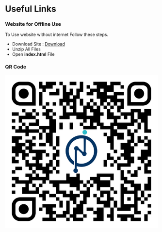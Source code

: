 # Useful Links

### Website for Offline Use

To Use website without internet Follow these steps.

- Download Site : [Download](https://github.com/NodesAutomations/staad-grillageaddin/archive/gh-pages.zip)
- Unzip All Files
- Open **index.html** File

### QR Code
![](assets/images/qr-code.svg)